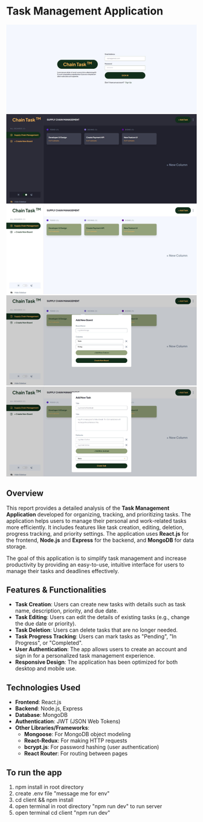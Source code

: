 # Task Management Application

![task_image_5](/img/Task_image_5.JPG)
![task_image](/img/Task_image.JPG)
![task_image_2](/img/Task_image_2.JPG)
![task_image_3](/img/Task_image_3.JPG)
![task_image_4](/img/Task_image_4.JPG)

## Overview

This report provides a detailed analysis of the **Task Management Application** developed for organizing, tracking, and prioritizing tasks. The application helps users to manage their personal and work-related tasks more efficiently. It includes features like task creation, editing, deletion, progress tracking, and priority settings. The application uses **React.js** for the frontend, **Node.js** and **Express** for the backend, and **MongoDB** for data storage.

The goal of this application is to simplify task management and increase productivity by providing an easy-to-use, intuitive interface for users to manage their tasks and deadlines effectively.


## Features & Functionalities

- **Task Creation**: Users can create new tasks with details such as task name, description, priority, and due date.
- **Task Editing**: Users can edit the details of existing tasks (e.g., change the due date or priority).
- **Task Deletion**: Users can delete tasks that are no longer needed.
- **Task Progress Tracking**: Users can mark tasks as "Pending", "In Progress", or "Completed".
- **User Authentication**: The app allows users to create an account and sign in for a personalized task management experience.
- **Responsive Design**: The application has been optimized for both desktop and mobile use.

## Technologies Used

- **Frontend**: React.js
- **Backend**: Node.js, Express
- **Database**: MongoDB
- **Authentication**: JWT (JSON Web Tokens)
- **Other Libraries/Frameworks**:
  - **Mongoose**: For MongoDB object modeling
  - **React-Redux**: For making HTTP requests
  - **bcrypt.js**: For password hashing (user authentication)
  - **React Router**: For routing between pages


## To run the app
1. npm install in root directory
2. create .env file "message me for env"
3. cd client && npm install
4. open terminal in root directory "npm run dev" to run server
5. open terminal cd client "npm run dev"
